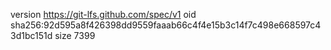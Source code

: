 version https://git-lfs.github.com/spec/v1
oid sha256:92d595a8f426398dd9559faaab66c4f4e15b3c14f7c498e668597c43d1bc151d
size 7399
